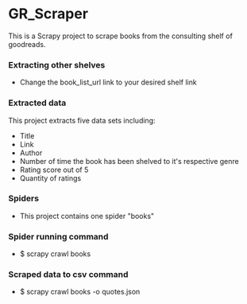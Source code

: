 # GR_Scraper
This is a Scrapy project to scrape books from the consulting shelf of goodreads.

### Extracting other shelves
* Change the book_list_url link to your desired shelf link

### Extracted data
This project extracts five data sets including: 

* Title
* Link
* Author
* Number of time the book has been shelved to it's respective genre
* Rating score out of 5
* Quantity of ratings

### Spiders
* This project contains one spider "books"

### Spider running command
* $ scrapy crawl books

### Scraped data to csv command
* $ scrapy crawl books -o quotes.json
